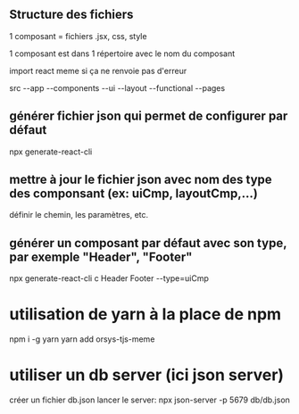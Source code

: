 
## Structure des fichiers

1 composant = fichiers .jsx, css, style

1 composant est dans 1 répertoire avec le nom du composant

import react meme si ça ne renvoie pas d'erreur

src
    --app
        --components
                    --ui
                    --layout
                    --functional
                    --pages


## générer fichier json qui permet de configurer par défaut 

npx generate-react-cli

## mettre à jour le fichier json avec nom des type des componsant (ex: uiCmp, layoutCmp,...)

définir le chemin, les paramètres, etc.

## générer un composant par défaut avec son type, par exemple "Header", "Footer"

npx generate-react-cli c Header Footer --type=uiCmp



# utilisation de yarn à la place de npm

npm i -g yarn
yarn add orsys-tjs-meme


# utiliser un db server (ici json server)

créer un fichier db.json
lancer le server:
npx json-server -p 5679 db/db.json
